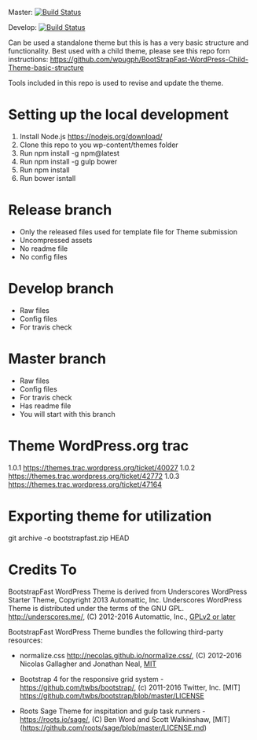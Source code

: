 Master: [![Build Status](https://travis-ci.org/wpugph/Fast-Responsive-BootStrapFast-WP-Starter-theme.svg?branch=master)](https://travis-ci.org/wpugph/Fast-Responsive-BootStrapFast-WP-Starter-theme)

Develop: [![Build Status](https://travis-ci.org/wpugph/Fast-Responsive-BootStrapFast-WP-Starter-theme.svg?branch=develop)](https://travis-ci.org/wpugph/Fast-Responsive-BootStrapFast-WP-Starter-theme)

Can be used a standalone theme but this is has a very basic structure and functionality. Best used with a child theme, please see this repo forn instructions: https://github.com/wpugph/BootStrapFast-WordPress-Child-Theme-basic-structure

Tools included in this repo is used to revise and update the theme.

# Setting up the local development

1) Install Node.js https://nodejs.org/download/
2) Clone this repo to you wp-content/themes folder
3) Run npm install -g npm@latest
4) Run npm install -g gulp bower
5) Run npm install
6) Run bower isntall

# Release branch
- Only the released files used for template file for Theme submission
- Uncompressed assets
- No readme file
- No config files

# Develop branch
- Raw files
- Config files
- For travis check

# Master branch
- Raw files
- Config files
- For travis check
- Has readme file
- You will start with this branch

# Theme WordPress.org trac
1.0.1
https://themes.trac.wordpress.org/ticket/40027
1.0.2
https://themes.trac.wordpress.org/ticket/42772
1.0.3
https://themes.trac.wordpress.org/ticket/47164

# Exporting theme for utilization

git archive -o bootstrapfast.zip HEAD

# Credits To

BootstrapFast WordPress Theme is derived from Underscores WordPress Starter Theme, Copyright 2013 Automattic, Inc.
Underscores WordPress Theme is distributed under the terms of the GNU GPL. http://underscores.me/, (C) 2012-2016 Automattic, Inc., [GPLv2 or later](https://www.gnu.org/licenses/gpl-2.0.html)

BootstrapFast WordPress Theme bundles the following third-party resources:

* normalize.css http://necolas.github.io/normalize.css/, (C) 2012-2016 Nicolas Gallagher and Jonathan Neal, [MIT](http://opensource.org/licenses/MIT)

* Bootstrap 4 for the responsive grid system - https://github.com/twbs/bootstrap/, (c) 2011-2016 Twitter, Inc. [MIT] https://github.com/twbs/bootstrap/blob/master/LICENSE

* Roots Sage Theme for inspitation and gulp task runners - https://roots.io/sage/, (C) Ben Word and Scott Walkinshaw, [MIT] (https://github.com/roots/sage/blob/master/LICENSE.md)
